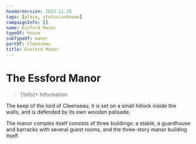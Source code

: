 ```yaml
---
headerVersion: 2023.11.25
tags: [place, status/unknown]
campaignInfo: []
name: Essford Manor
typeOf: house
subTypeOf: manor
partOf: Cleenseau
title: Essford Manor
---
```

# The Essford Manor
>[!info]+ Information
> 
>> 

The keep of the lord of Cleenseau, it is set on a small hillock inside the walls, and is defended by its own wooden palisade. 

The manor complex itself consists of three buildings: a stable, a guardhouse and barracks with several guest rooms, and the three-story manor building itself.